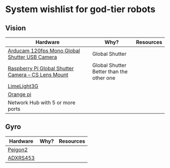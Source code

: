 # System wishlist for god-tier robots

## Vision

| Hardware | Why? | Resources |
| -------- | ------- | ------- |
| [Arducam 120fps Mono Global Shutter USB Camera](https://a.co/d/6pK2q2P)  |  Global Shutter   |  |
| [Raspberry Pi Global Shutter Camera – CS Lens Mount](https://www.adafruit.com/product/5702) | Global Shutter<br> Better than the other one |    | 
| [LimeLight3G](https://limelightvision.io/products/limelight-3g)    |     |    |
| [Orange pi](https://a.co/d/iTiLOMf)    |     |      |
| Network Hub with 5 or more ports    |       |       |


## Gyro

| Hardware   | Why?   | Resources |
| --------   | ------- | ------- |
| [Peigon2](https://store.ctr-electronics.com/pigeon-2/) |     |     |
| [ADXRS453](https://www.analog.com/en/products/adxrs453.html)   |    |    |

